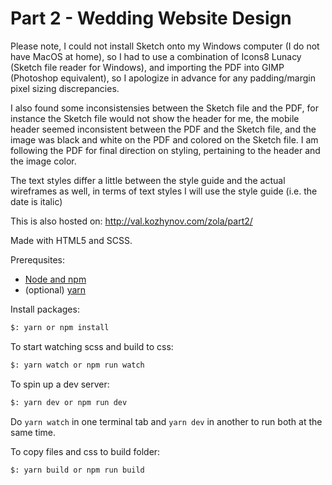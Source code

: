 # Part 2 - Wedding Website Design

Please note, I could not install Sketch onto my Windows computer (I do not have MacOS at home), so I had to use a combination of Icons8 Lunacy (Sketch file reader for Windows), and importing the PDF into GIMP (Photoshop equivalent), so I apologize in advance for any padding/margin pixel sizing discrepancies.

I also found some inconsistensies between the Sketch file and the PDF, for instance the Sketch file would not show the header for me, the mobile header seemed inconsistent between the PDF and the Sketch file, and the image was black and white on the PDF and colored on the Sketch file. I am following the PDF for final direction on styling, pertaining to the header and the image color.

The text styles differ a little between the style guide and the actual wireframes as well, in terms of text styles I will use the style guide (i.e. the date is italic)

This is also hosted on: http://val.kozhynov.com/zola/part2/

Made with HTML5 and SCSS.

Prerequsites:

* [Node and npm](https://www.npmjs.com/get-npm)
* (optional) [yarn](https://yarnpkg.com/lang/en/docs/install/)

Install packages:

```bash
$: yarn or npm install
```

To start watching scss and build to css:

```bash
$: yarn watch or npm run watch
```

To spin up a dev server:

```bash
$: yarn dev or npm run dev
```

Do `yarn watch` in one terminal tab and `yarn dev` in another to run both at the same time.

To copy files and css to build folder:

```bash
$: yarn build or npm run build
```